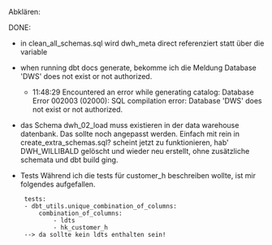 Abklären:









DONE:

- in clean_all_schemas.sql wird dwh_meta direct referenziert statt über die variable

- when running dbt docs generate, bekomme ich die Meldung Database 'DWS' does not exist or not authorized.
  - 11:48:29  Encountered an error while generating catalog: Database Error
    002003 (02000): SQL compilation error:
    Database 'DWS' does not exist or not authorized.
- das Schema dwh_02_load muss existieren in der data warehouse datenbank. Das sollte noch angepasst werden.
  Einfach mit rein in create_extra_schemas.sql?
  scheint jetzt zu funktionieren, hab' DWH_WILLIBALD gelöscht und wieder neu erstellt, ohne zusätzliche schemata und dbt build ging.
 - Tests 
    Während ich die tests für customer_h beschreiben wollte, ist mir folgendes aufgefallen.
    
        tests:
        - dbt_utils.unique_combination_of_columns:
            combination_of_columns:
                - ldts          
                - hk_customer_h
        --> da sollte kein ldts enthalten sein!
        

